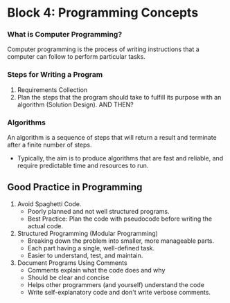 # Block 4: Programming Concepts

### What is Computer Programming?
Computer programming is the process of writing instructions that a computer can follow to perform particular tasks.

### Steps for Writing a Program
1. Requirements Collection
2. Plan the steps that the program should take to fulfill its purpose with an algorithm (Solution Design).
AND THEN?

### Algorithms
An algorithm is a sequence of steps that will return a result and terminate after a finite number of steps.
- Typically, the aim is to produce algorithms that are fast and reliable, and require predictable time and resources to run.


## Good Practice in Programming
1. Avoid Spaghetti Code.
    - Poorly planned and not well structured programs.
    - Best Practice: Plan the code with pseudocode before writing the actual code.
2. Structured Programming (Modular Programming)
    - Breaking down the problem into smaller, more manageable parts.
    - Each part having a single, well-defined task.
    - Easier to understand, test, and maintain.
3. Document Programs Using Comments
    - Comments explain what the code does and why
    - Should be clear and concise
    - Helps other programmers (and yourself) understand the code
    - Write self-explanatory code and don't write verbose comments.
